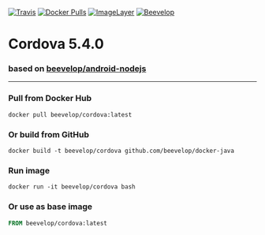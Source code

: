 [![Travis](https://img.shields.io/travis/beevelop/docker-cordova.svg?style=flat-square)](https://travis-ci.org/beevelop/docker-cordova)
[![Docker Pulls](https://img.shields.io/docker/pulls/beevelop/cordova.svg?style=flat-square)](https://links.beevelop.com/d-cordova)
[![ImageLayer](https://badge.imagelayers.io/beevelop/cordova:latest.svg)](https://imagelayers.io/?images=beevelop/cordova:latest)
[![Beevelop](https://links.beevelop.com/honey-badge)](https://beevelop.com)

# Cordova 5.4.0
### based on [beevelop/android-nodejs](https://github.com/beevelop/docker-android-nodejs)
----
### Pull from Docker Hub
```
docker pull beevelop/cordova:latest
```

### Or build from GitHub
```
docker build -t beevelop/cordova github.com/beevelop/docker-java
```

### Run image
```
docker run -it beevelop/cordova bash
```

### Or use as base image
```Dockerfile
FROM beevelop/cordova:latest
```
